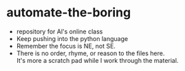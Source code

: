 # automate-the-boring
 - repository for Al's online class
 - Keep pushing into the python language
 - Remember the focus is NE, not SE.
 - There is no order, rhyme, or reason to the files here. \
    It's more a scratch pad while I work through the material.
